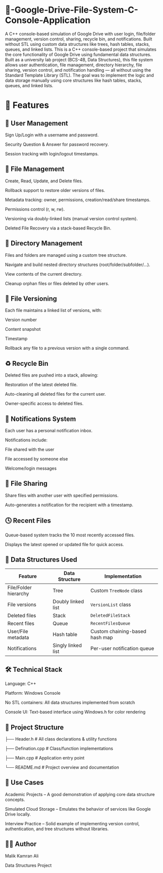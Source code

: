 # 📁-Google-Drive-File-System-C-Console-Application
A C++ console-based simulation of Google Drive with user login, file/folder management, version control, sharing, recycle bin, and notifications. Built without STL using custom data structures like trees, hash tables, stacks, queues, and linked lists.
This is a C++ console-based project that simulates the core functionality of Google Drive using fundamental data structures. Built as a university lab project (BCS-4B, Data Structures), this file system allows user authentication, file management, directory hierarchy, file sharing, version control, and notification handling — all without using the Standard Template Library (STL). The goal was to implement the logic and data storage manually using core structures like hash tables, stacks, queues, and linked lists.

# 🚀 Features
## 👤 User Management
Sign Up/Login with a username and password.

Security Question & Answer for password recovery.

Session tracking with login/logout timestamps.

## 📄 File Management
Create, Read, Update, and Delete files.

Rollback support to restore older versions of files.

Metadata tracking: owner, permissions, creation/read/share timestamps.

Permissions control (r, w, rw).

Versioning via doubly-linked lists (manual version control system).

Deleted File Recovery via a stack-based Recycle Bin.

## 📁 Directory Management
Files and folders are managed using a custom tree structure.

Navigate and build nested directory structures (root/folder/subfolder/...).

View contents of the current directory.

Cleanup orphan files or files deleted by other users.

## 🔁 File Versioning
Each file maintains a linked list of versions, with:

Version number

Content snapshot

Timestamp

Rollback any file to a previous version with a single command.

## ♻️ Recycle Bin
Deleted files are pushed into a stack, allowing:

Restoration of the latest deleted file.

Auto-cleaning all deleted files for the current user.

Owner-specific access to deleted files.

## 🔔 Notifications System
Each user has a personal notification inbox.

Notifications include:

File shared with the user

File accessed by someone else

Welcome/login messages

## 🔗 File Sharing
Share files with another user with specified permissions.

Auto-generates a notification for the recipient with a timestamp.

## 🕓 Recent Files
Queue-based system tracks the 10 most recently accessed files.

Displays the latest opened or updated file for quick access.

## 🧱 Data Structures Used
| Feature               | Data Structure     | Implementation                 |
| --------------------- | ------------------ | ------------------------------ |
| File/Folder hierarchy | Tree               | Custom `TreeNode` class        |
| File versions         | Doubly linked list | `VersionList` class            |
| Deleted files         | Stack              | `DeletedFileStack`             |
| Recent files          | Queue              | `RecentFilesQueue`             |
| User/File metadata    | Hash table         | Custom chaining-based hash map |
| Notifications         | Singly linked list | Per-user notification queue    |

## 🛠 Technical Stack
Language: C++

Platform: Windows Console

No STL containers: All data structures implemented from scratch

Console UI: Text-based interface using Windows.h for color rendering


## 📁 Project Structure
├── Header.h           # All class declarations & utility functions

├── Defination.cpp     # Class/function implementations

├── Main.cpp           # Application entry point

└── README.md          # Project overview and documentation

## 🧪 Use Cases
Academic Projects – A good demonstration of applying core data structure concepts.

Simulated Cloud Storage – Emulates the behavior of services like Google Drive locally.

Interview Practice – Solid example of implementing version control, authentication, and tree structures without libraries.

## 👨‍💻 Author
Malik Kamran Ali

Data Structures Project

